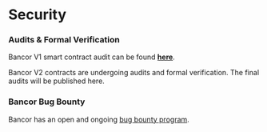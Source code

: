 # Security

### Audits & Formal Verification

Bancor V1 smart contract audit can be found [**here**](https://gist.github.com/Arachnid/c65fd1bd61a8e0294aef95a4808edc78). 

Bancor V2 contracts are undergoing audits and formal verification. The final audits will be published here. 

### Bancor Bug Bounty

Bancor has an open and ongoing [bug bounty program](https://blog.bancor.network/bancor-v2-bug-bounty-5bbb970d0097).

